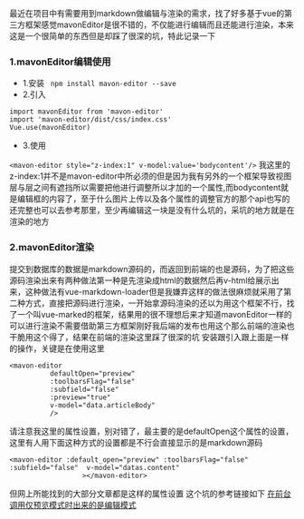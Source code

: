 最近在项目中有需要用到markdown做编辑与渲染的需求，找了好多基于vue的第三方框架感觉mavonEditor是很不错的，不仅能进行编辑而且还能进行渲染，本来这是一个很简单的东西但是却踩了很深的坑，特此记录一下
### 1.mavonEditor编辑使用
- 1.安装
` npm install mavon-editor --save`
- 2.引入

```
import mavonEditor from 'mavon-editor'
import 'mavon-editor/dist/css/index.css'
Vue.use(mavonEditor)
```
- 3.使用

`<mavon-editor style="z-index:1" v-model:value='bodycontent'/>`
我这里的z-index:1并不是mavon-editor中所必须的但是因为我有另外的一个框架导致视图层与层之间有遮挡所以需要把他进行调整所以才加的一个属性,而bodycontent就是编辑框的内容了，至于什么图片上传以及各个属性的调整官方的那个api也写的还完整也可以去参考那里，至少再编辑这一块是没有什么坑的，采坑的地方就是在渲染的地方
### 2.mavonEditor渲染
提交到数据库的数据是markdown源码的，而返回到前端的也是源码，为了把这些源码渲染出来有两种做法第一种是先渲染成html的数据然后再v-html给展示出来，这种做法有vue-markdown-loader但是我嫌弃这样的做法很麻烦就采用了第二种方式，直接把源码进行渲染，一开始拿源码渲染的还以为用这个框架不行，找了一个叫vue-marked的框架，结果用的很不理想后来才知道mavonEditor一样的可以进行渲染不需要借助第三方框架刚好我后端的发布也用这个那么前端的渲染也干脆用这个得了，结果在前端的渲染这里踩了很深的坑
安装跟引入跟上面是一样的操作，关键是在使用这里

```
<mavon-editor
          defaultOpen="preview"
          :toolbarsFlag="false"
          :subfield="false"
          :preview="true"
          v-model="data.articleBody"
          />
```
请注意我这里的属性设置，别对错了，最主要的是defaultOpen这个属性的设置，这里有人用下面这种方式的设置都是不行会直接显示的是markdown源码

```
<mavon-editor :default_open="preview" :toolbarsFlag="false" :subfield="false"  v-model="datas.content"
                  ></mavon-editor>
```
但网上所能找到的大部分文章都是这样的属性设置
这个坑的参考链接如下
[在前台调用仅预览模式时出来的是编辑模式](https://github.com/hinesboy/mavonEditor/issues/176)


